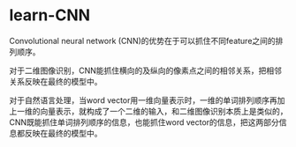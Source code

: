 # learn-CNN

Convolutional neural network (CNN)的优势在于可以抓住不同feature之间的排列顺序。

对于二维图像识别，CNN能抓住横向的及纵向的像素点之间的相邻关系，把相邻关系反映在最终的模型中。

对于自然语言处理，当word vector用一维向量表示时，一维的单词排列顺序再加上一维的向量表示，就构成了一个二维的输入，和二维图像识别本质上是类似的，CNN既能抓住单词排列顺序的信息，也能抓住word vector的信息，把这两部分信息都反映在最终的模型中。
